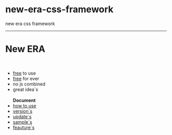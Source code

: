 # new-era-css-framework
new era css framework

<hr>
<h1> New ERA </h1>
<br />
<ul>
  <li> <u>free</u> to use </li>
  <li> <u>free</u> for ever </li>
  <li> no js combined </li>
  <li> great idea`s </li>
  <br />
  <b> Document </b>
  <li> <a href="#">how to use</a> </li>
  <li> <a href="#">version`s</a> </li>
  <li> <a href="#">update`s</a> </li>
  <li> <a href="#">sample`s</a> </li>
  <li> <a href="#">feauture`s</a> </li>
</ul>
